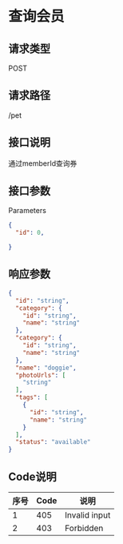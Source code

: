 # 查询会员 <Badge text="beta" type="warn"/> <Badge text="0.10.1+"/>

## 请求类型
POST
## 请求路径
​/pet
## 接口说明
通过memberId查询券
## 接口参数
Parameters
``` json
{
  "id": 0,

}
```
## 响应参数
``` json
{
  "id": "string",
  "category": {
    "id": "string",
    "name": "string"
  },
  "category": {
    "id": "string",
    "name": "string"
  },
  "name": "doggie",
  "photoUrls": [
    "string"
  ],
  "tags": [
    {
      "id": "string",
      "name": "string"
    }
  ],
  "status": "available"
}
```
## Code说明
| 序号 | Code | 说明 |
| ------ | ------ | ------ |
| 1 | 405 | Invalid input |
| 2 | 403 | Forbidden |